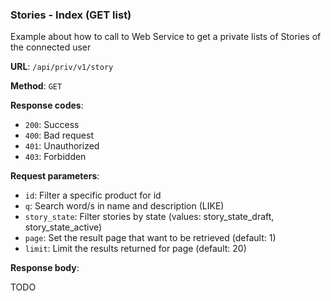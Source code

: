 ### Stories - Index (GET list)

Example about how to call to Web Service to get a private lists of Stories of the connected user

**URL**: `/api/priv/v1/story`

**Method**: `GET`

**Response codes**: 
* `200`: Success
* `400`: Bad request
* `401`: Unauthorized 
* `403`: Forbidden
  
**Request parameters**:
* `id`: Filter a specific product for id
* `q`: Search word/s in name and description (LIKE)
* `story_state`: Filter stories by state (values: story_state_draft, story_state_active)
* `page`: Set the result page that want to be retrieved (default: 1)
* `limit`: Limit the results returned for page (default: 20)

**Response body**:

TODO